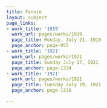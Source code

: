 ```yaml
---
title: Fannie
layout: subject
page_links:
- work_title: '1919'
  work_url: pages/works/1919
  page_title: Monday, July 21, 1919
  page_anchor: page-955
- work_title: '1921'
  work_url: pages/works/1921
  page_title: Sunday July 17, 1921
  page_anchor: page-1324
- work_title: '1921'
  work_url: pages/works/1921
  page_title: Tuesday July 19, 1921
  page_anchor: page-1326

---
```

